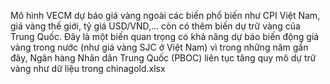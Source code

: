 Mô hình VECM dự báo giá vàng ngoài các biến phổ biến như CPI Việt Nam, giá vàng thế giới, tỷ giá USD/VND,... còn có thêm biến dự trữ vàng của Trung Quốc. 
Đây là một biến quan trọng có khả năng dự báo biến động giá vàng trong nước (như giá vàng SJC ở Việt Nam) vì trong những năm gần đây, Ngân hàng Nhân dân Trung Quốc (PBOC) liên tục tăng quy mô dự trữ vàng như dữ liệu trong chinagold.xlsx
